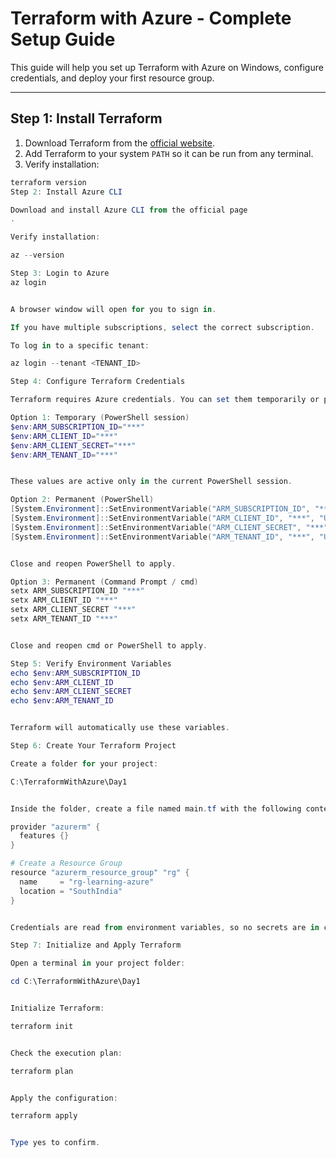 # Terraform with Azure - Complete Setup Guide

This guide will help you set up Terraform with Azure on Windows, configure credentials, and deploy your first resource group.

---

## Step 1: Install Terraform

1. Download Terraform from the [official website](https://www.terraform.io/downloads.html).
2. Add Terraform to your system `PATH` so it can be run from any terminal.
3. Verify installation:

```powershell
terraform version
Step 2: Install Azure CLI

Download and install Azure CLI from the official page
.

Verify installation:

az --version

Step 3: Login to Azure
az login


A browser window will open for you to sign in.

If you have multiple subscriptions, select the correct subscription.

To log in to a specific tenant:

az login --tenant <TENANT_ID>

Step 4: Configure Terraform Credentials

Terraform requires Azure credentials. You can set them temporarily or permanently.

Option 1: Temporary (PowerShell session)
$env:ARM_SUBSCRIPTION_ID="***"
$env:ARM_CLIENT_ID="***"
$env:ARM_CLIENT_SECRET="***"
$env:ARM_TENANT_ID="***"


These values are active only in the current PowerShell session.

Option 2: Permanent (PowerShell)
[System.Environment]::SetEnvironmentVariable("ARM_SUBSCRIPTION_ID", "***", "User")
[System.Environment]::SetEnvironmentVariable("ARM_CLIENT_ID", "***", "User")
[System.Environment]::SetEnvironmentVariable("ARM_CLIENT_SECRET", "***", "User")
[System.Environment]::SetEnvironmentVariable("ARM_TENANT_ID", "***", "User")


Close and reopen PowerShell to apply.

Option 3: Permanent (Command Prompt / cmd)
setx ARM_SUBSCRIPTION_ID "***"
setx ARM_CLIENT_ID "***"
setx ARM_CLIENT_SECRET "***"
setx ARM_TENANT_ID "***"


Close and reopen cmd or PowerShell to apply.

Step 5: Verify Environment Variables
echo $env:ARM_SUBSCRIPTION_ID
echo $env:ARM_CLIENT_ID
echo $env:ARM_CLIENT_SECRET
echo $env:ARM_TENANT_ID


Terraform will automatically use these variables.

Step 6: Create Your Terraform Project

Create a folder for your project:

C:\TerraformWithAzure\Day1


Inside the folder, create a file named main.tf with the following content:

provider "azurerm" {
  features {}
}

# Create a Resource Group
resource "azurerm_resource_group" "rg" {
  name     = "rg-learning-azure"
  location = "SouthIndia"
}


Credentials are read from environment variables, so no secrets are in code.

Step 7: Initialize and Apply Terraform

Open a terminal in your project folder:

cd C:\TerraformWithAzure\Day1


Initialize Terraform:

terraform init


Check the execution plan:

terraform plan


Apply the configuration:

terraform apply


Type yes to confirm.
